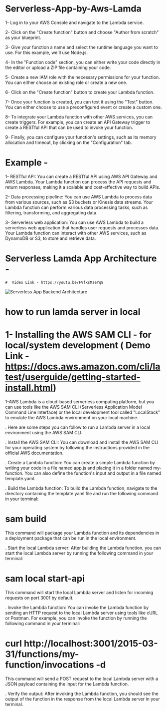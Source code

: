 # Serverless-App-by-Aws-Lamda


1- Log in to your AWS Console and navigate to the Lambda service.

2- Click on the "Create function" button and choose "Author from scratch" as your blueprint.

3- Give your function a name and select the runtime language you want to use. For this example, we'll use Node.js.

4- In the "Function code" section, you can either write your code directly in the editor or upload a ZIP file containing your code.

5- Create a new IAM role with the necessary permissions for your function. You can either choose an existing role or create a new one.

6- Click on the "Create function" button to create your Lambda function.

7- Once your function is created, you can test it using the "Test" button. You can either choose to use a preconfigured event or create a custom one.

8- To integrate your Lambda function with other AWS services, you can create triggers. For example, you can create an API Gateway trigger to create a RESTful API that can be used to invoke your function.

9- Finally, you can configure your function's settings, such as its memory allocation and timeout, by clicking on the "Configuration" tab.

# Example -

1- RESTful API: You can create a RESTful API using AWS API Gateway and AWS Lambda. Your Lambda function can process the API requests and return responses, making it a scalable and cost-effective way to build APIs.

2- Data processing pipeline: You can use AWS Lambda to process data from various sources, such as S3 buckets or Kinesis data streams. Your Lambda function can perform various data processing tasks, such as filtering, transforming, and aggregating data.

3- Serverless web application: You can use AWS Lambda to build a serverless web application that handles user requests and processes data. Your Lambda function can interact with other AWS services, such as DynamoDB or S3, to store and retrieve data.


# Serverless Lamda App Architecture -

    #  Video Link - https://youtu.be/FVfxsMseYq8

![Serverless App Backend Architecture](https://user-images.githubusercontent.com/132264068/236137241-c142c7af-9702-4e0c-9f0c-771e5ed6d3b8.png)


# how to run lamda server in local

# 1-  Installing the AWS SAM CLI - for local/system development  ( Demo Link - https://docs.aws.amazon.com/cli/latest/userguide/getting-started-install.html)


1-AWS Lambda is a cloud-based serverless computing platform, but you can use tools like the AWS SAM CLI (Serverless Application Model Command Line       Interface) or the local development tool called "LocalStack" to emulate the AWS Lambda environment on your local machine.

. Here are some steps you can follow to run a Lambda server in a local environment using the AWS SAM CLI:

. Install the AWS SAM CLI: You can download and install the AWS SAM CLI for your operating system by following the instructions provided in the official AWS documentation.

. Create a Lambda function: You can create a simple Lambda function by writing your code in a file named app.js and placing it in a folder named my-function. You can also define the function's input and output in a file named template.yaml.

. Build the Lambda function: To build the Lambda function, navigate to the directory containing the template.yaml file and run the following command in your terminal:

# sam build
This command will package your Lambda function and its dependencies in a deployment package that can be run in the local environment.

. Start the local Lambda server: After building the Lambda function, you can start the local Lambda server by running the following command in your terminal:

 #    sam local start-api
     
This command will start the local Lambda server and listen for incoming requests on port 3001 by default.

. Invoke the Lambda function: You can invoke the Lambda function by sending an HTTP request to the local Lambda server using tools like cURL or Postman. For example, you can invoke the function by running the following command in your terminal:
  #       curl http://localhost:3001/2015-03-31/functions/my-function/invocations -d 
         
         
This command will send a POST request to the local Lambda server with a JSON payload containing the input for the Lambda function.

. Verify the output: After invoking the Lambda function, you should see the output of the function in the response from the local Lambda server in your terminal.






